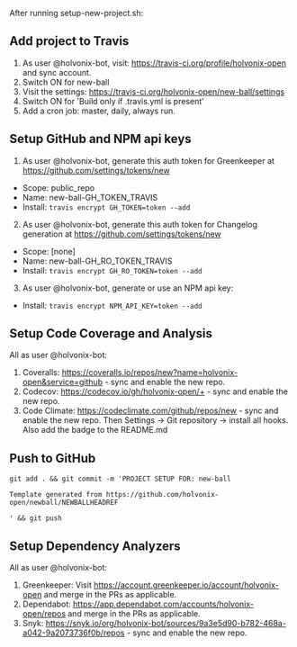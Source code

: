 After running setup-new-project.sh:

## Add project to Travis

1. As user @holvonix-bot, visit: https://travis-ci.org/profile/holvonix-open and sync account.
2. Switch ON for new-ball
3. Visit the settings: https://travis-ci.org/holvonix-open/new-ball/settings
4. Switch ON for 'Build only if .travis.yml is present'
5. Add a cron job: master, daily, always run.

## Setup GitHub and NPM api keys

1. As user @holvonix-bot, generate this auth token for Greenkeeper at https://github.com/settings/tokens/new

* Scope: public_repo
* Name: new-ball-GH_TOKEN_TRAVIS
* Install: `travis encrypt GH_TOKEN=token --add`

2. As user @holvonix-bot, generate this auth token for Changelog generation at https://github.com/settings/tokens/new

* Scope: [none]
* Name: new-ball-GH_RO_TOKEN_TRAVIS
* Install: `travis encrypt GH_RO_TOKEN=token --add`

3. As user @holvonix-bot, generate or use an NPM api key:

* Install: `travis encrypt NPM_API_KEY=token --add`

## Setup Code Coverage and Analysis

All as user @holvonix-bot:

1. Coveralls: https://coveralls.io/repos/new?name=holvonix-open&service=github - sync and enable the new repo.
2. Codecov: https://codecov.io/gh/holvonix-open/+ - sync and enable the new repo.
3. Code Climate: https://codeclimate.com/github/repos/new - sync and enable the new repo. Then Settings -> Git repository -> install all hooks. Also add the badge to the README.md

## Push to GitHub

    git add . && git commit -m 'PROJECT SETUP FOR: new-ball

    Template generated from https://github.com/holvonix-open/newball/NEWBALLHEADREF

    ' && git push

## Setup Dependency Analyzers

All as user @holvonix-bot:

1. Greenkeeper: Visit https://account.greenkeeper.io/account/holvonix-open and merge in the PRs as applicable.
2. Dependabot: https://app.dependabot.com/accounts/holvonix-open/repos and merge in the PRs as applicable.
3. Snyk: https://snyk.io/org/holvonix-bot/sources/9a3e5d90-b782-468a-a042-9a2073736f0b/repos - sync and enable the new repo.
